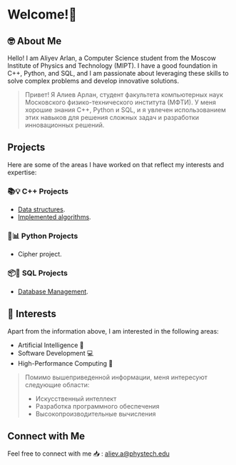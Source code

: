 # Welcome!:wave:

## :nerd_face: About Me
Hello! I am Aliyev Arlan, a Computer Science student from the Moscow Institute of Physics and Technology (MIPT). I have a good foundation in C++, Python, and SQL, and I am passionate about leveraging these skills to solve complex problems and develop innovative solutions.

> Привет! Я Алиев Арлан, студент факультета компьютерных наук Московского физико-технического института (МФТИ). У меня хорошие знания C++, Python и SQL, и я увлечен использованием этих навыков для решения сложных задач и разработки инновационных решений.

## Projects
Here are some of the areas I have worked on that reflect my interests and expertise:

### :books::bulb: C++ Projects
- [Data structures](https://pastebin.com/u/happyarl).
- [Implemented algorithms](https://github.com/HappyARL/DijkstraVisitor_on_AbstractGraph).

### :snake::bar_chart: Python Projects
- Cipher project. 

### :package::floppy_disk: SQL Projects
- [Database Management](https://github.com/HappyARL/DB_2023_project).

## :star_struck: Interests
Apart from the information above, I am interested in the following areas:
- Artificial Intelligence :brain:
- Software Development :computer:
- High-Performance Computing :mechanical_arm: 

> Помимо вышеприведенной информации, меня интересуют следующие области:
> - Искусственный интеллект
> - Разработка программного обеспечения
> - Высокопроизводительные вычисления

## Connect with Me
Feel free to connect with me :inbox_tray: : aliev.a@phystech.edu
